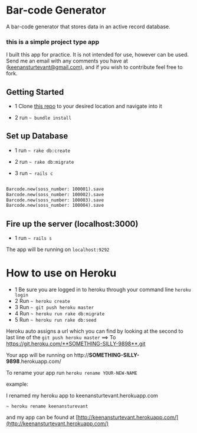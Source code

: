 # Bar-code Generator
A bar-code generator that stores data in an active record database.
### this is a simple project type app
I built this app for practice. It is not intended for use, however can be used. Send me an email with any comments you have at (keenansturtevant@gmail.com), and if you wish to contribute feel free to fork. 
## Getting Started

- 1 Clone [this repo](https://github.com/Keenan144/ChronosKit.git) to your desired location and navigate into it

- 2 run `~ bundle install`


## Set up Database

- 1 run `~ rake db:create`
- 2 run `~ rake db:migrate`

- 3 run `~ rails c`

```html 

Barcode.new(soss_number: 100001).save
Barcode.new(soss_number: 100002).save
Barcode.new(soss_number: 100003).save
Barcode.new(soss_number: 100004).save

```

## Fire up the server (localhost:3000)

- 1 run `~ rails s`

The app will be running on `localhost:9292`


# How to use on Heroku

- 1 Be sure you are logged in to heroku through your command line `heroku login`
- 2 Run `~ heroku create`
- 3 Run `~ git push heroku master`
- 4 Run `~ heroku run rake db:migrate`
- 5 Run `~ heroku run rake db:seed`

Heroku auto assigns a url which you can find by looking at the second to last line of the `git push heroku master` ==> To https://git.heroku.com/**SOMETHING-SILLY-9898**.git

Your app will be running on http://**SOMETHING-SILLY-9898**.herokuapp.com/

To rename your app run `heroku rename YOUR-NEW-NAME`

example:

I renamed my heroku app to keenansturtevant.herokuapp.com 

`~ heroku rename keenansturevant`

and my app can be found at [http://keenansturtevant.herokuapp.com/](http://keenansturtevant.herokuapp.com/)
